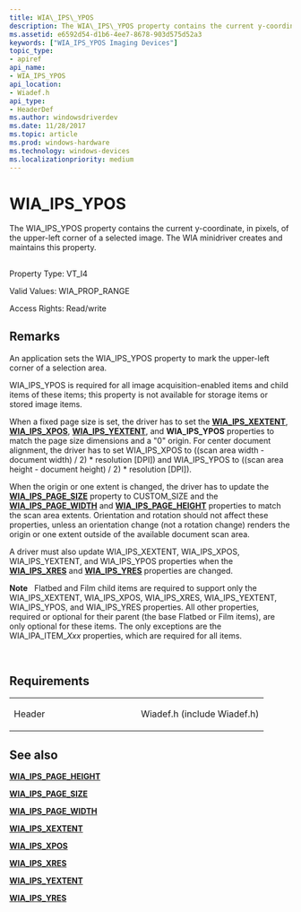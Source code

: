 ```yaml
---
title: WIA\_IPS\_YPOS
description: The WIA\_IPS\_YPOS property contains the current y-coordinate, in pixels, of the upper-left corner of a selected image. The WIA minidriver creates and maintains this property.
ms.assetid: e6592d54-d1b6-4ee7-8678-903d575d52a3
keywords: ["WIA_IPS_YPOS Imaging Devices"]
topic_type:
- apiref
api_name:
- WIA_IPS_YPOS
api_location:
- Wiadef.h
api_type:
- HeaderDef
ms.author: windowsdriverdev
ms.date: 11/28/2017
ms.topic: article
ms.prod: windows-hardware
ms.technology: windows-devices
ms.localizationpriority: medium
---
```


# WIA\_IPS\_YPOS


The WIA\_IPS\_YPOS property contains the current y-coordinate, in pixels, of the upper-left corner of a selected image. The WIA minidriver creates and maintains this property.

## <span id="ddk_wia_ips_ypos_si"></span><span id="DDK_WIA_IPS_YPOS_SI"></span>


Property Type: VT\_I4

Valid Values: WIA\_PROP\_RANGE

Access Rights: Read/write

Remarks
-------

An application sets the WIA\_IPS\_YPOS property to mark the upper-left corner of a selection area.

WIA\_IPS\_YPOS is required for all image acquisition-enabled items and child items of these items; this property is not available for storage items or stored image items.

When a fixed page size is set, the driver has to set the [**WIA\_IPS\_XEXTENT**](wia-ips-xextent.md), [**WIA\_IPS\_XPOS**](wia-ips-xpos.md), [**WIA\_IPS\_YEXTENT**](wia-ips-yextent.md), and **WIA\_IPS\_YPOS** properties to match the page size dimensions and a "0" origin. For center document alignment, the driver has to set WIA\_IPS\_XPOS to ((scan area width - document width) / 2) \* resolution \[DPI\]) and WIA\_IPS\_YPOS to ((scan area height - document height) / 2) \* resolution \[DPI\]).

When the origin or one extent is changed, the driver has to update the [**WIA\_IPS\_PAGE\_SIZE**](wia-ips-page-size.md) property to CUSTOM\_SIZE and the [**WIA\_IPS\_PAGE\_WIDTH**](wia-ips-page-width.md) and [**WIA\_IPS\_PAGE\_HEIGHT**](wia-ips-page-height.md) properties to match the scan area extents. Orientation and rotation should not affect these properties, unless an orientation change (not a rotation change) renders the origin or one extent outside of the available document scan area.

A driver must also update WIA\_IPS\_XEXTENT, WIA\_IPS\_XPOS, WIA\_IPS\_YEXTENT, and WIA\_IPS\_YPOS properties when the [**WIA\_IPS\_XRES**](wia-ips-xres.md) and [**WIA\_IPS\_YRES**](wia-ips-yres.md) properties are changed.

**Note**   Flatbed and Film child items are required to support only the WIA\_IPS\_XEXTENT, WIA\_IPS\_XPOS, WIA\_IPS\_XRES, WIA\_IPS\_YEXTENT, WIA\_IPS\_YPOS, and WIA\_IPS\_YRES properties. All other properties, required or optional for their parent (the base Flatbed or Film items), are only optional for these items. The only exceptions are the WIA\_IPA\_ITEM\_*Xxx* properties, which are required for all items.

 

Requirements
------------

<table>
<colgroup>
<col width="50%" />
<col width="50%" />
</colgroup>
<tbody>
<tr class="odd">
<td><p>Header</p></td>
<td>Wiadef.h (include Wiadef.h)</td>
</tr>
</tbody>
</table>

## See also


[**WIA\_IPS\_PAGE\_HEIGHT**](wia-ips-page-height.md)

[**WIA\_IPS\_PAGE\_SIZE**](wia-ips-page-size.md)

[**WIA\_IPS\_PAGE\_WIDTH**](wia-ips-page-width.md)

[**WIA\_IPS\_XEXTENT**](wia-ips-xextent.md)

[**WIA\_IPS\_XPOS**](wia-ips-xpos.md)

[**WIA\_IPS\_XRES**](wia-ips-xres.md)

[**WIA\_IPS\_YEXTENT**](wia-ips-yextent.md)

[**WIA\_IPS\_YRES**](wia-ips-yres.md)

 

 






